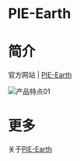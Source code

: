 # PIE-Earth

# 简介
官方网站 | [PIE-Earth](http://ds.piesat.cn:20003/piemap/#/)


![产品特点01](https://user-images.githubusercontent.com/85090601/132151458-2014ea9a-7766-4891-89c7-f875de4b1570.png)


# 更多

关于[PIE-Earth](https://engine.piesat.cn/#/)







